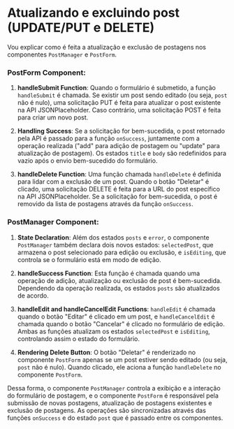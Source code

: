 # Atualizando e excluindo post (UPDATE/PUT e DELETE)

Vou explicar como é feita a atualização e exclusão de postagens nos componentes `PostManager` e `PostForm`.

### PostForm Component:

1. **handleSubmit Function**: Quando o formulário é submetido, a função `handleSubmit` é chamada. Se existir um post sendo editado (ou seja, `post` não é nulo), uma solicitação PUT é feita para atualizar o post existente na API JSONPlaceholder. Caso contrário, uma solicitação POST é feita para criar um novo post.

2. **Handling Success**: Se a solicitação for bem-sucedida, o post retornado pela API é passado para a função `onSuccess`, juntamente com a operação realizada ("add" para adição de postagem ou "update" para atualização de postagem). Os estados `title` e `body` são redefinidos para vazio após o envio bem-sucedido do formulário.

3. **handleDelete Function**: Uma função chamada `handleDelete` é definida para lidar com a exclusão de um post. Quando o botão "Deletar" é clicado, uma solicitação DELETE é feita para a URL do post específico na API JSONPlaceholder. Se a solicitação for bem-sucedida, o post é removido da lista de postagens através da função `onSuccess`.

### PostManager Component:

1. **State Declaration**: Além dos estados `posts` e `error`, o componente `PostManager` também declara dois novos estados: `selectedPost`, que armazena o post selecionado para edição ou exclusão, e `isEditing`, que controla se o formulário está em modo de edição.

2. **handleSuccess Function**: Esta função é chamada quando uma operação de adição, atualização ou exclusão de post é bem-sucedida. Dependendo da operação realizada, os estados `posts` são atualizados de acordo.

3. **handleEdit and handleCancelEdit Functions**: `handleEdit` é chamada quando o botão "Editar" é clicado em um post, e `handleCancelEdit` é chamada quando o botão "Cancelar" é clicado no formulário de edição. Ambas as funções atualizam os estados `selectedPost` e `isEditing`, controlando assim o estado do formulário.

4. **Rendering Delete Button**: O botão "Deletar" é renderizado no componente `PostForm` apenas se um post estiver sendo editado (ou seja, `post` não é nulo). Quando clicado, ele aciona a função `handleDelete` no componente `PostForm`.

Dessa forma, o componente `PostManager` controla a exibição e a interação do formulário de postagem, e o componente `PostForm` é responsável pela submissão de novas postagens, atualização de postagens existentes e exclusão de postagens. As operações são sincronizadas através das funções `onSuccess` e do estado `post` que é passado entre os componentes.